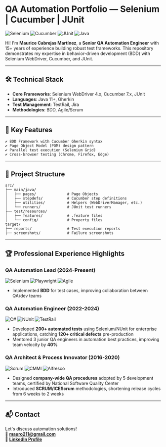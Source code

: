 # QA Automation Portfolio — Selenium | Cucumber | JUnit

<img src="https://img.shields.io/badge/Selenium-43B02A?logo=selenium&logoColor=white" alt="Selenium"> <img src="https://img.shields.io/badge/Cucumber-23D96C?logo=cucumber&logoColor=white" alt="Cucumber"> <img src="https://img.shields.io/badge/JUnit-25A162?logo=junit5&logoColor=white" alt="JUnit"> <img src="https://img.shields.io/badge/Java-007396?logo=java&logoColor=white" alt="Java">

Hi! I'm **Maurice Cabrejas Martínez**, a **Senior QA Automation Engineer** with 15+ years of experience building robust test frameworks. This repository demonstrates my expertise in behavior-driven development (BDD) with Selenium WebDriver, Cucumber, and JUnit.

---

## 🛠️ Technical Stack
- **Core Frameworks**: Selenium WebDriver 4.x, Cucumber 7.x, JUnit 
- **Languages**: Java 11+, Gherkin
- **Test Management**: TestRail, Jira
- **Methodologies**: BDD, Agile/Scrum

---

## 🌟 Key Features
```plaintext
✔ BDD Framework with Cucumber Gherkin syntax
✔ Page Object Model (POM) design pattern
✔ Parallel test execution (Selenium Grid)
✔ Cross-browser testing (Chrome, Firefox, Edge)
```

---

## 📂 Project Structure
```
src/
├── main/java/
│   ├── pages/              # Page Objects
│   ├── stepdefs/           # Cucumber step definitions
│   ├── utilities/          # Helpers (WebDriverManager, etc.)
│   └── runners/            # JUnit test runners
├── test/resources/
│   ├── features/           # .feature files
│   └── config/             # Property files
target/
├── reports/                # Test execution reports
├── screenshots/            # Failure screenshots
```
---

## 🏆 Professional Experience Highlights
### **QA Automation Lead** (2024-Present)  
<img src="https://img.shields.io/badge/Selenium-43B02A?logo=selenium&logoColor=white" alt="Selenium"> <img src="https://img.shields.io/badge/Playwright-45ba4b?logo=playwright&logoColor=white" alt="Playwright"> <img src="https://img.shields.io/badge/Agile-009B77?logo=agile&logoColor=white" alt="Agile">  
- Implemented **BDD** for test cases, improving collaboration between QA/dev teams  

### **QA Automation Engineer** (2022-2024)  
<img src="https://img.shields.io/badge/C%23-239120?logo=c-sharp&logoColor=white" alt="C#"> <img src="https://img.shields.io/badge/NUnit-5CBF00?logo=nunit&logoColor=white" alt="NUnit"> <img src="https://img.shields.io/badge/TestRail-65C7D0?logo=testrail&logoColor=white" alt="TestRail">  
- Developed **200+ automated tests** using Selenium/NUnit for enterprise applications, catching **120+ critical defects** pre-production  
- Mentored 3 junior QA engineers in automation best practices, improving team velocity by **40%**  

### **QA Architect & Process Innovator** (2016-2020)  
<img src="https://img.shields.io/badge/Scrum-009B77?logo=scrumalliance&logoColor=white" alt="Scrum"> <img src="https://img.shields.io/badge/CMMI-0076C0?logo=cmmi&logoColor=white" alt="CMMI"> <img src="https://img.shields.io/badge/Alfresco-003366?logo=alfresco&logoColor=white" alt="Alfresco">  
- Designed **company-wide QA procedures** adopted by 5 development teams, certified by National Software Quality Center  
- Introduced **SCRUM/ICEScrum** methodologies, shortening release cycles from 6 weeks to 2 weeks  

---

## 📬 Contact
Let's discuss automation solutions!  
📧 **mauro211@gmail.com**  
🔗 **[LinkedIn Profile](https://www.linkedin.com/in/mauricecabrejas/)**  
